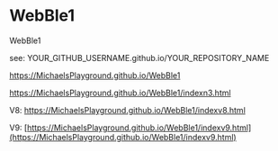 # WebBle1
WebBle1

see: YOUR_GITHUB_USERNAME.github.io/YOUR_REPOSITORY_NAME

https://MichaelsPlayground.github.io/WebBle1

https://MichaelsPlayground.github.io/WebBle1/indexn3.html

V8: https://MichaelsPlayground.github.io/WebBle1/indexv8.html

V9: [https://MichaelsPlayground.github.io/WebBle1/indexv9.html](https://MichaelsPlayground.github.io/WebBle1/indexv9.html)
